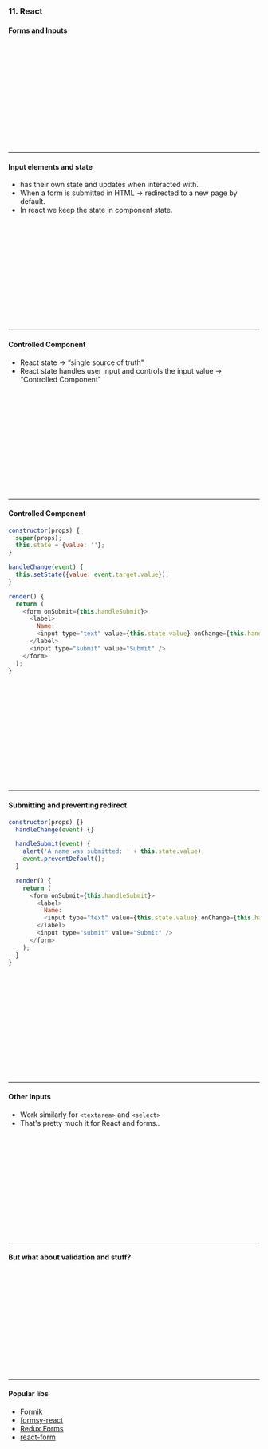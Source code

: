 ### 11. React
#### Forms and Inputs

&nbsp;

&nbsp;

&nbsp;

&nbsp;

&nbsp;

&nbsp;

&nbsp;

---

#### Input elements and state

* <script type="text/template">In HTML <input>, <textarea> and <select></script> has their own state and updates when interacted with.
* When a form is submitted in HTML → redirected to a new page by default.
* In react we keep the state in component state.

&nbsp;

&nbsp;

&nbsp;

&nbsp;

&nbsp;

&nbsp;

&nbsp;

---

#### Controlled Component

* React state →  “single source of truth"
* React state handles user input and controls the input value → “Controlled Component"

&nbsp;

&nbsp;

&nbsp;

&nbsp;

&nbsp;

&nbsp;

&nbsp;

---

####  Controlled Component
```JavaScript
constructor(props) {
  super(props);
  this.state = {value: ''};
}

handleChange(event) {
  this.setState({value: event.target.value});
}

render() {
  return (
    <form onSubmit={this.handleSubmit}>
      <label>
        Name:
        <input type="text" value={this.state.value} onChange={this.handleChange} />
      </label>
      <input type="submit" value="Submit" />
    </form>
  );
}
```

&nbsp;

&nbsp;

&nbsp;

&nbsp;

&nbsp;

&nbsp;

&nbsp;

---

####  Submitting and preventing redirect
```JavaScript
constructor(props) {}
  handleChange(event) {}

  handleSubmit(event) {
    alert('A name was submitted: ' + this.state.value);
    event.preventDefault();
  }

  render() {
    return (
      <form onSubmit={this.handleSubmit}>
        <label>
          Name:
          <input type="text" value={this.state.value} onChange={this.handleChange} />
        </label>
        <input type="submit" value="Submit" />
      </form>
    );
  }
}
```

&nbsp;

&nbsp;

&nbsp;

&nbsp;

&nbsp;

&nbsp;

&nbsp;

---

####  Other Inputs

* Work similarly for ```<textarea>``` and ```<select>```
* That's pretty much it for React and forms..

&nbsp;

&nbsp;

&nbsp;

&nbsp;

&nbsp;

&nbsp;

&nbsp;

---

#### But what about validation and stuff?

&nbsp;

&nbsp;

&nbsp;

&nbsp;

&nbsp;

&nbsp;

&nbsp;

---

#### Popular libs

* <a href="https://github.com/jaredpalmer/formik" target="blank">Formik</a>
* <a href="https://github.com/christianalfoni/formsy-react" target="_blank">formsy-react</a>
* <a href="https://redux-form.com/8.3.0/" target="_blank">Redux Forms</a>
* <a href="https://github.com/tannerlinsley/react-form" target="_blank">react-form</a>